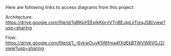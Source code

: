 Here are following links to access diagrams from this project:

Architecture: https://drive.google.com/file/d/1gBKpYEEplkKbrvVTnBEJpjLiiTjzqJSB/view?usp=sharing

Flow: https://drive.google.com/file/d/1_-6ykwOuyK5f6fma4fXdEkBTWVW6VGJ2/view?usp=sharing